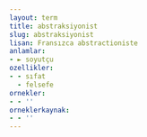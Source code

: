 ```yaml
---
layout: term
title: abstraksiyonist
slug: abstraksiyonist
lisan: Fransızca abstractioniste
anlamlar:
- ► soyutçu
ozellikler:
- - sıfat
  - felsefe
ornekler:
- - ''
orneklerkaynak:
- - ''
---
```

